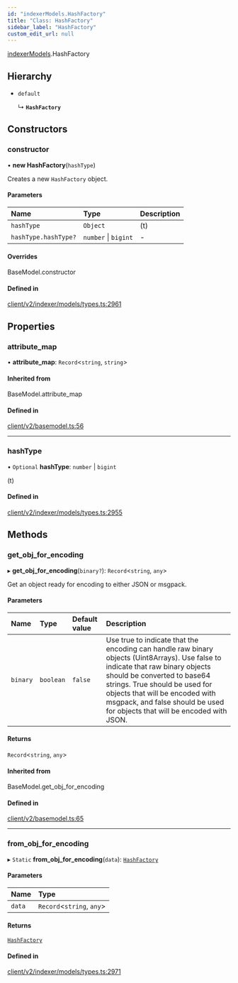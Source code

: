```yaml
---
id: "indexerModels.HashFactory"
title: "Class: HashFactory"
sidebar_label: "HashFactory"
custom_edit_url: null
---
```


[indexerModels](../namespaces/erModels).HashFactory

## Hierarchy

- `default`

  ↳ **`HashFactory`**

## Constructors

### constructor

• **new HashFactory**(`hashType`)

Creates a new `HashFactory` object.

#### Parameters

| Name | Type | Description |
| :------ | :------ | :------ |
| `hashType` | `Object` | (t) |
| `hashType.hashType?` | `number` \| `bigint` | - |

#### Overrides

BaseModel.constructor

#### Defined in

[client/v2/indexer/models/types.ts:2961](https://github.com/joe-p/js-algorand-sdk/blob/6a3021f/src/client/v2/indexer/models/types.ts#L2961)

## Properties

### attribute\_map

• **attribute\_map**: `Record`<`string`, `string`\>

#### Inherited from

BaseModel.attribute\_map

#### Defined in

[client/v2/basemodel.ts:56](https://github.com/joe-p/js-algorand-sdk/blob/6a3021f/src/client/v2/basemodel.ts#L56)

___

### hashType

• `Optional` **hashType**: `number` \| `bigint`

(t)

#### Defined in

[client/v2/indexer/models/types.ts:2955](https://github.com/joe-p/js-algorand-sdk/blob/6a3021f/src/client/v2/indexer/models/types.ts#L2955)

## Methods

### get\_obj\_for\_encoding

▸ **get_obj_for_encoding**(`binary?`): `Record`<`string`, `any`\>

Get an object ready for encoding to either JSON or msgpack.

#### Parameters

| Name | Type | Default value | Description |
| :------ | :------ | :------ | :------ |
| `binary` | `boolean` | `false` | Use true to indicate that the encoding can handle raw binary objects (Uint8Arrays). Use false to indicate that raw binary objects should be converted to base64 strings. True should be used for objects that will be encoded with msgpack, and false should be used for objects that will be encoded with JSON. |

#### Returns

`Record`<`string`, `any`\>

#### Inherited from

BaseModel.get\_obj\_for\_encoding

#### Defined in

[client/v2/basemodel.ts:65](https://github.com/joe-p/js-algorand-sdk/blob/6a3021f/src/client/v2/basemodel.ts#L65)

___

### from\_obj\_for\_encoding

▸ `Static` **from_obj_for_encoding**(`data`): [`HashFactory`](erModels.HashFactory)

#### Parameters

| Name | Type |
| :------ | :------ |
| `data` | `Record`<`string`, `any`\> |

#### Returns

[`HashFactory`](erModels.HashFactory)

#### Defined in

[client/v2/indexer/models/types.ts:2971](https://github.com/joe-p/js-algorand-sdk/blob/6a3021f/src/client/v2/indexer/models/types.ts#L2971)
